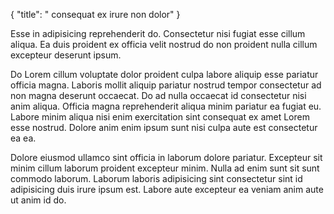 {
  "title": " consequat ex irure non dolor"
}

Esse in adipisicing reprehenderit do. Consectetur nisi fugiat esse cillum aliqua. Ea duis proident ex officia velit nostrud do non proident nulla cillum excepteur deserunt ipsum.

Do Lorem cillum voluptate dolor proident culpa labore aliquip esse pariatur officia magna. Laboris mollit aliquip pariatur nostrud tempor consectetur ad non magna deserunt occaecat. Do ad nulla occaecat id consectetur nisi anim aliqua. Officia magna reprehenderit aliqua minim pariatur ea fugiat eu. Labore minim aliqua nisi enim exercitation sint consequat ex amet Lorem esse nostrud. Dolore anim enim ipsum sunt nisi culpa aute est consectetur ea ea.

Dolore eiusmod ullamco sint officia in laborum dolore pariatur. Excepteur sit minim cillum laborum proident excepteur minim. Nulla ad enim sunt sit sunt commodo laborum. Laborum laboris adipisicing sint consectetur sint id adipisicing duis irure ipsum est. Labore aute excepteur ea veniam anim aute ut anim id do.